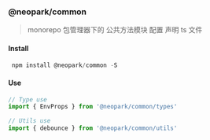 ### @neopark/common

> monorepo 包管理器下的 公共方法模块 配置 声明 ts 文件

#### Install

```js
 npm install @neopark/common -S
```

#### Use

```ts
// Type use
import { EnvProps } from '@neopark/common/types'

// Utils use
import { debounce } from '@neopark/common/utils'
```

